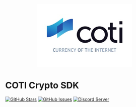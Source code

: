 <p align="center"><img src="/assets/logo-slogan-300x200.jpg"></p>

COTI Crypto SDK
=============

[![GitHub Stars](https://img.shields.io/github/stars/coti-io/coti-crypto.svg)](https://github.com/coti-io/coti-crypto/stargazers)
[![GitHub Issues](https://img.shields.io/github/issues/coti-io/coti-crypto.svg)](https://github.com/coti-io/coti-crypto/issues)
[![Discord Server](https://img.shields.io/discord/386571547508473876.svg)](https://discord.me/coti)